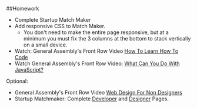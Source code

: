 ##Homework

*	Complete Startup Match Maker
*	Add responsive CSS to Match Maker.
	* You don't need to make the entire page responsive, but at a minimum you must fix the 3 columns at the bottom to stack vertically on a small device.
*	Watch: General Assembly's Front Row Video [How To Learn How To Code](https://generalassemb.ly/online/videos/programming-for-non-programmers-tech-speak/cinema?chapter=3)
*	Watch General Assembly's Front Row Video: [What Can You Do With JavaScript?](https://generalassemb.ly/online/videos/what-can-you-do-with-javascript/cinema?chapter=3)


Optional: 

*	General Assembly's Front Row Video [Web Design For Non Designers](https://generalassemb.ly/online/videos/web-design-for-non-designers)
*	Startup Matchmaker: Complete [Developer](https://github.com/kyletns/FEWD_public/blob/master/Week%203/starter_code_week_3/startup_matchmaker/advanced/Developers.png) and [Designer](https://github.com/kyletns/FEWD_public/blob/master/Week%203/starter_code_week_3/startup_matchmaker/advanced/Designers.png) Pages.
